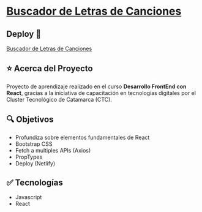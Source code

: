 # [Buscador de Letras de Canciones](https://mdcarron-ctc-buscador-lyrics.netlify.app/)

## Deploy 🔻

[Buscador de Letras de Canciones](https://mdcarron-ctc-buscador-lyrics.netlify.app/)

## ⭐ Acerca del Proyecto

Proyecto de aprendizaje realizado en el curso **Desarrollo FrontEnd con React**, gracias a la iniciativa de capacitación en tecnologías digitales por el Cluster Tecnológico de Catamarca (CTC).

## 🔍 Objetivos

- Profundiza sobre elementos fundamentales de React
- Bootstrap CSS
- Fetch a multiples APIs (Axios)
- PropTypes
- Deploy (Netlify)

## ✅ Tecnologías

- Javascript
- React
